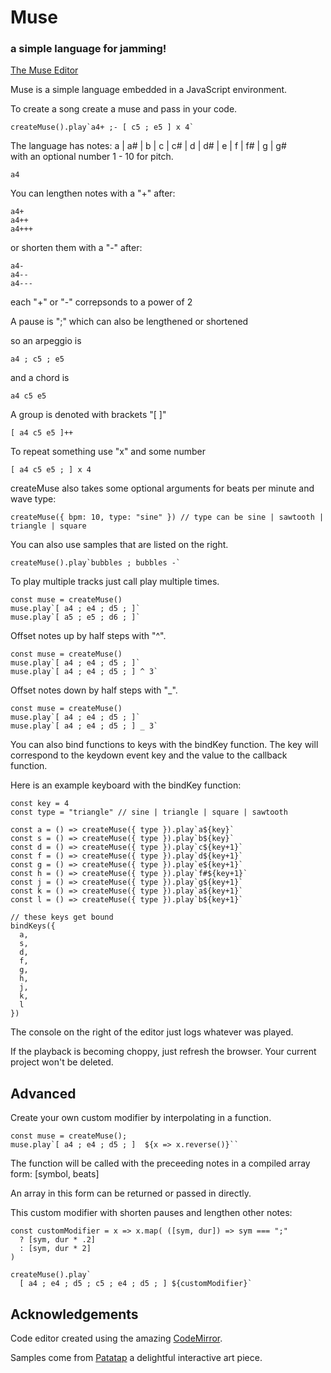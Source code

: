 # Muse
### a simple language for jamming!

[The Muse Editor](https://hackclub.github.io/muse/)

Muse is a simple language embedded in a JavaScript environment.

To create a song create a muse and pass in your code.

```
createMuse().play`a4+ ;- [ c5 ; e5 ] x 4`

```

The language has notes: a | a# | b | c | c# | d | d# | e | f | f# | g | g#  
with an optional number 1 - 10 for pitch.

```
a4
```

You can lengthen notes with a "+" after:

```
a4+
a4++
a4+++
```

or shorten them with a "-" after:

```
a4-
a4--
a4---
```

each "+" or "-" correpsonds to a power of 2

A pause is ";" which can also be lengthened or shortened

so an arpeggio is 

```
a4 ; c5 ; e5
```

and a chord is

```
a4 c5 e5

```

A group is denoted with brackets "[ ]"

```
[ a4 c5 e5 ]++

```

To repeat something use "x" and some number

```
[ a4 c5 e5 ; ] x 4

```

createMuse also takes some optional arguments for beats per minute and wave type:

```
createMuse({ bpm: 10, type: "sine" }) // type can be sine | sawtooth | triangle | square

```

You can also use samples that are listed on the right.

```
createMuse().play`bubbles ; bubbles -`

```

To play multiple tracks just call play multiple times.

```
const muse = createMuse()
muse.play`[ a4 ; e4 ; d5 ; ]`
muse.play`[ a5 ; e5 ; d6 ; ]`

```

Offset notes up by half steps with "^".

```
const muse = createMuse()
muse.play`[ a4 ; e4 ; d5 ; ]`
muse.play`[ a4 ; e4 ; d5 ; ] ^ 3`

```

Offset notes down by half steps with "\_".

```
const muse = createMuse()
muse.play`[ a4 ; e4 ; d5 ; ]`
muse.play`[ a4 ; e4 ; d5 ; ] _ 3`

```

You can also bind functions to keys with the bindKey function. The key will correspond to the keydown event key and the value to the callback function.

Here is an example keyboard with the bindKey function:

```
const key = 4
const type = "triangle" // sine | triangle | square | sawtooth

const a = () => createMuse({ type }).play`a${key}`
const s = () => createMuse({ type }).play`b${key}`
const d = () => createMuse({ type }).play`c${key+1}`
const f = () => createMuse({ type }).play`d${key+1}`
const g = () => createMuse({ type }).play`e${key+1}`
const h = () => createMuse({ type }).play`f#${key+1}`
const j = () => createMuse({ type }).play`g${key+1}`
const k = () => createMuse({ type }).play`a${key+1}`
const l = () => createMuse({ type }).play`b${key+1}`

// these keys get bound
bindKeys({ 
  a, 
  s, 
  d, 
  f, 
  g, 
  h, 
  j, 
  k, 
  l 
})

```

The console on the right of the editor just logs whatever was played.

If the playback is becoming choppy, just refresh the browser. Your current project won't be deleted. 


## Advanced

Create your own custom modifier by interpolating in a function.

```
const muse = createMuse();
muse.play`[ a4 ; e4 ; d5 ; ]  ${x => x.reverse()}``
```

The function will be called with the preceeding notes in a compiled array form: [symbol, beats]

An array in this form can be returned or passed in directly.

This custom modifier with shorten pauses and lengthen other notes:

```
const customModifier = x => x.map( ([sym, dur]) => sym === ";" 
  ? [sym, dur * .2] 
  : [sym, dur * 2]
)

createMuse().play`
  [ a4 ; e4 ; d5 ; c5 ; e4 ; d5 ; ] ${customModifier}`

```

## Acknowledgements

Code editor created using the amazing [CodeMirror](https://codemirror.net/).

Samples come from [Patatap](https://www.patatap.com/) a delightful interactive art piece.



